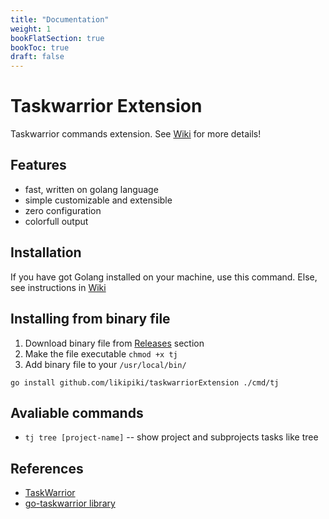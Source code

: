 ```yaml
---
title: "Documentation"
weight: 1
bookFlatSection: true
bookToc: true
draft: false
---
```


# Taskwarrior Extension 

Taskwarrior commands extension. See [Wiki](https://github.com/LikiPiki/taskwarriorExtension/wiki) for more details!

## Features
- fast, written on golang language 
- simple customizable and extensible
- zero configuration
- colorfull output

## Installation

If you have got Golang installed on your machine, use this command. Else, see instructions in [Wiki](https://github.com/LikiPiki/taskwarriorExtension/wiki#installing-from-binary-file)

## Installing from binary file
1. Download binary file from [Releases](https://github.com/LikiPiki/taskwarriorExtension/releases) section
2. Make the file executable `chmod +x tj`
3. Add binary file to your `/usr/local/bin/`

```console
go install github.com/likipiki/taskwarriorExtension ./cmd/tj
```
## Avaliable commands
- `tj tree [project-name]` -- show project and subprojects tasks like tree

## References
-  [TaskWarrior](https://taskwarrior.org)
-  [go-taskwarrior library](https://github.com/jubnzv/go-taskwarrior)